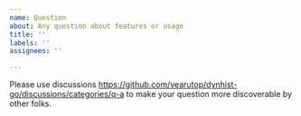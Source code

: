```yaml
---
name: Question
about: Any question about features or usage
title: ''
labels: ''
assignees: ''

---
```


Please use discussions https://github.com/vearutop/dynhist-go/discussions/categories/q-a to make your question more discoverable by other folks.
